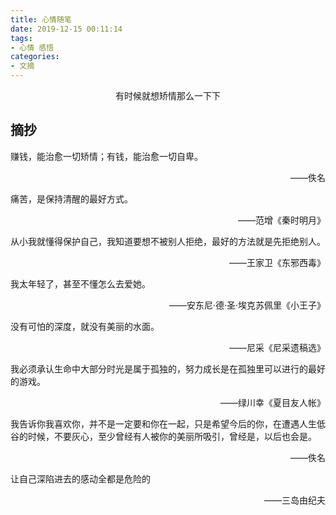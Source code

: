 ```yaml
---
title: 心情随笔
date: 2019-12-15 00:11:14
tags:
- 心情 感悟
categories:
- 文摘
---
```


<div style="text-align: center;">有时候就想矫情那么一下下</div>
<!-- more -->

## 摘抄

赚钱，能治愈一切矫情；有钱，能治愈一切自卑。
<p align="right">——佚名<p>

痛苦，是保持清醒的最好方式。
<p align="right">——范增《秦时明月》</p>

从小我就懂得保护自己，我知道要想不被别人拒绝，最好的方法就是先拒绝别人。
<p align="right">——王家卫《东邪西毒》</p>

我太年轻了，甚至不懂怎么去爱她。
<p align="right">——安东尼·德·圣·埃克苏佩里《小王子》</p>

没有可怕的深度，就没有美丽的水面。
<p align="right">——尼采《尼采遗稿选》</p>

我必须承认生命中大部分时光是属于孤独的，努力成长是在孤独里可以进行的最好的游戏。
<p align="right">——绿川幸《夏目友人帐》</p>

我告诉你我喜欢你，并不是一定要和你在一起，只是希望今后的你，在遭遇人生低谷的时候，不要灰心，至少曾经有人被你的美丽所吸引，曾经是，以后也会是。
<p align="right">——佚名</p>

让自己深陷进去的感动全都是危险的
<p align="right">——三岛由纪夫</p>